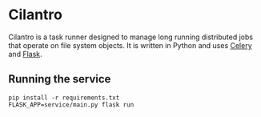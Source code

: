# Cilantro

Cilantro is a task runner designed to manage long running distributed jobs that
operate on file system objects. It is written in Python and uses
[Celery](http://docs.celeryproject.org/) and [Flask](http://flask.pocoo.org/).

## Running the service

    pip install -r requirements.txt
    FLASK_APP=service/main.py flask run
